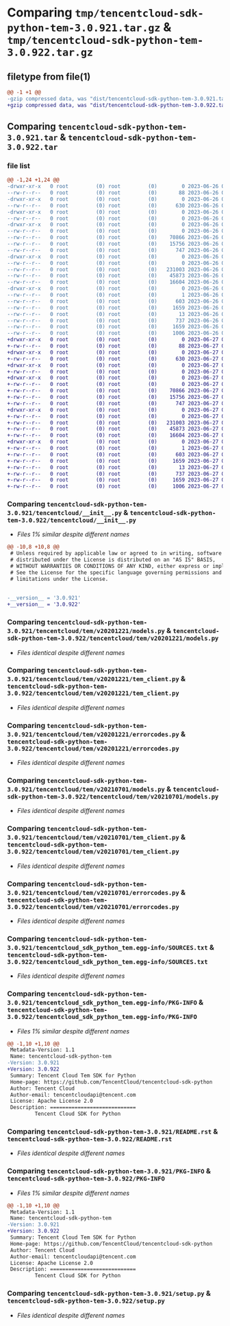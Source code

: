 # Comparing `tmp/tencentcloud-sdk-python-tem-3.0.921.tar.gz` & `tmp/tencentcloud-sdk-python-tem-3.0.922.tar.gz`

## filetype from file(1)

```diff
@@ -1 +1 @@
-gzip compressed data, was "dist/tencentcloud-sdk-python-tem-3.0.921.tar", last modified: Mon Jun 26 00:34:22 2023, max compression
+gzip compressed data, was "dist/tencentcloud-sdk-python-tem-3.0.922.tar", last modified: Tue Jun 27 00:34:35 2023, max compression
```

## Comparing `tencentcloud-sdk-python-tem-3.0.921.tar` & `tencentcloud-sdk-python-tem-3.0.922.tar`

### file list

```diff
@@ -1,24 +1,24 @@
-drwxr-xr-x   0 root         (0) root         (0)        0 2023-06-26 00:34:22.000000 tencentcloud-sdk-python-tem-3.0.921/
--rw-r--r--   0 root         (0) root         (0)       88 2023-06-26 00:34:22.000000 tencentcloud-sdk-python-tem-3.0.921/setup.cfg
-drwxr-xr-x   0 root         (0) root         (0)        0 2023-06-26 00:34:22.000000 tencentcloud-sdk-python-tem-3.0.921/tencentcloud/
--rw-r--r--   0 root         (0) root         (0)      630 2023-06-26 00:34:22.000000 tencentcloud-sdk-python-tem-3.0.921/tencentcloud/__init__.py
-drwxr-xr-x   0 root         (0) root         (0)        0 2023-06-26 00:34:22.000000 tencentcloud-sdk-python-tem-3.0.921/tencentcloud/tem/
--rw-r--r--   0 root         (0) root         (0)        0 2023-06-26 00:34:22.000000 tencentcloud-sdk-python-tem-3.0.921/tencentcloud/tem/__init__.py
-drwxr-xr-x   0 root         (0) root         (0)        0 2023-06-26 00:34:22.000000 tencentcloud-sdk-python-tem-3.0.921/tencentcloud/tem/v20201221/
--rw-r--r--   0 root         (0) root         (0)        0 2023-06-26 00:34:22.000000 tencentcloud-sdk-python-tem-3.0.921/tencentcloud/tem/v20201221/__init__.py
--rw-r--r--   0 root         (0) root         (0)    70866 2023-06-26 00:34:22.000000 tencentcloud-sdk-python-tem-3.0.921/tencentcloud/tem/v20201221/models.py
--rw-r--r--   0 root         (0) root         (0)    15756 2023-06-26 00:34:22.000000 tencentcloud-sdk-python-tem-3.0.921/tencentcloud/tem/v20201221/tem_client.py
--rw-r--r--   0 root         (0) root         (0)      747 2023-06-26 00:34:22.000000 tencentcloud-sdk-python-tem-3.0.921/tencentcloud/tem/v20201221/errorcodes.py
-drwxr-xr-x   0 root         (0) root         (0)        0 2023-06-26 00:34:22.000000 tencentcloud-sdk-python-tem-3.0.921/tencentcloud/tem/v20210701/
--rw-r--r--   0 root         (0) root         (0)        0 2023-06-26 00:34:22.000000 tencentcloud-sdk-python-tem-3.0.921/tencentcloud/tem/v20210701/__init__.py
--rw-r--r--   0 root         (0) root         (0)   231003 2023-06-26 00:34:22.000000 tencentcloud-sdk-python-tem-3.0.921/tencentcloud/tem/v20210701/models.py
--rw-r--r--   0 root         (0) root         (0)    45873 2023-06-26 00:34:22.000000 tencentcloud-sdk-python-tem-3.0.921/tencentcloud/tem/v20210701/tem_client.py
--rw-r--r--   0 root         (0) root         (0)    16604 2023-06-26 00:34:22.000000 tencentcloud-sdk-python-tem-3.0.921/tencentcloud/tem/v20210701/errorcodes.py
-drwxr-xr-x   0 root         (0) root         (0)        0 2023-06-26 00:34:22.000000 tencentcloud-sdk-python-tem-3.0.921/tencentcloud_sdk_python_tem.egg-info/
--rw-r--r--   0 root         (0) root         (0)        1 2023-06-26 00:34:22.000000 tencentcloud-sdk-python-tem-3.0.921/tencentcloud_sdk_python_tem.egg-info/dependency_links.txt
--rw-r--r--   0 root         (0) root         (0)      603 2023-06-26 00:34:22.000000 tencentcloud-sdk-python-tem-3.0.921/tencentcloud_sdk_python_tem.egg-info/SOURCES.txt
--rw-r--r--   0 root         (0) root         (0)     1659 2023-06-26 00:34:22.000000 tencentcloud-sdk-python-tem-3.0.921/tencentcloud_sdk_python_tem.egg-info/PKG-INFO
--rw-r--r--   0 root         (0) root         (0)       13 2023-06-26 00:34:22.000000 tencentcloud-sdk-python-tem-3.0.921/tencentcloud_sdk_python_tem.egg-info/top_level.txt
--rw-r--r--   0 root         (0) root         (0)      737 2023-06-26 00:34:22.000000 tencentcloud-sdk-python-tem-3.0.921/README.rst
--rw-r--r--   0 root         (0) root         (0)     1659 2023-06-26 00:34:22.000000 tencentcloud-sdk-python-tem-3.0.921/PKG-INFO
--rw-r--r--   0 root         (0) root         (0)     1006 2023-06-26 00:34:22.000000 tencentcloud-sdk-python-tem-3.0.921/setup.py
+drwxr-xr-x   0 root         (0) root         (0)        0 2023-06-27 00:34:35.000000 tencentcloud-sdk-python-tem-3.0.922/
+-rw-r--r--   0 root         (0) root         (0)       88 2023-06-27 00:34:35.000000 tencentcloud-sdk-python-tem-3.0.922/setup.cfg
+drwxr-xr-x   0 root         (0) root         (0)        0 2023-06-27 00:34:35.000000 tencentcloud-sdk-python-tem-3.0.922/tencentcloud/
+-rw-r--r--   0 root         (0) root         (0)      630 2023-06-27 00:34:35.000000 tencentcloud-sdk-python-tem-3.0.922/tencentcloud/__init__.py
+drwxr-xr-x   0 root         (0) root         (0)        0 2023-06-27 00:34:35.000000 tencentcloud-sdk-python-tem-3.0.922/tencentcloud/tem/
+-rw-r--r--   0 root         (0) root         (0)        0 2023-06-27 00:34:35.000000 tencentcloud-sdk-python-tem-3.0.922/tencentcloud/tem/__init__.py
+drwxr-xr-x   0 root         (0) root         (0)        0 2023-06-27 00:34:35.000000 tencentcloud-sdk-python-tem-3.0.922/tencentcloud/tem/v20201221/
+-rw-r--r--   0 root         (0) root         (0)        0 2023-06-27 00:34:35.000000 tencentcloud-sdk-python-tem-3.0.922/tencentcloud/tem/v20201221/__init__.py
+-rw-r--r--   0 root         (0) root         (0)    70866 2023-06-27 00:34:35.000000 tencentcloud-sdk-python-tem-3.0.922/tencentcloud/tem/v20201221/models.py
+-rw-r--r--   0 root         (0) root         (0)    15756 2023-06-27 00:34:35.000000 tencentcloud-sdk-python-tem-3.0.922/tencentcloud/tem/v20201221/tem_client.py
+-rw-r--r--   0 root         (0) root         (0)      747 2023-06-27 00:34:35.000000 tencentcloud-sdk-python-tem-3.0.922/tencentcloud/tem/v20201221/errorcodes.py
+drwxr-xr-x   0 root         (0) root         (0)        0 2023-06-27 00:34:35.000000 tencentcloud-sdk-python-tem-3.0.922/tencentcloud/tem/v20210701/
+-rw-r--r--   0 root         (0) root         (0)        0 2023-06-27 00:34:35.000000 tencentcloud-sdk-python-tem-3.0.922/tencentcloud/tem/v20210701/__init__.py
+-rw-r--r--   0 root         (0) root         (0)   231003 2023-06-27 00:34:35.000000 tencentcloud-sdk-python-tem-3.0.922/tencentcloud/tem/v20210701/models.py
+-rw-r--r--   0 root         (0) root         (0)    45873 2023-06-27 00:34:35.000000 tencentcloud-sdk-python-tem-3.0.922/tencentcloud/tem/v20210701/tem_client.py
+-rw-r--r--   0 root         (0) root         (0)    16604 2023-06-27 00:34:35.000000 tencentcloud-sdk-python-tem-3.0.922/tencentcloud/tem/v20210701/errorcodes.py
+drwxr-xr-x   0 root         (0) root         (0)        0 2023-06-27 00:34:35.000000 tencentcloud-sdk-python-tem-3.0.922/tencentcloud_sdk_python_tem.egg-info/
+-rw-r--r--   0 root         (0) root         (0)        1 2023-06-27 00:34:35.000000 tencentcloud-sdk-python-tem-3.0.922/tencentcloud_sdk_python_tem.egg-info/dependency_links.txt
+-rw-r--r--   0 root         (0) root         (0)      603 2023-06-27 00:34:35.000000 tencentcloud-sdk-python-tem-3.0.922/tencentcloud_sdk_python_tem.egg-info/SOURCES.txt
+-rw-r--r--   0 root         (0) root         (0)     1659 2023-06-27 00:34:35.000000 tencentcloud-sdk-python-tem-3.0.922/tencentcloud_sdk_python_tem.egg-info/PKG-INFO
+-rw-r--r--   0 root         (0) root         (0)       13 2023-06-27 00:34:35.000000 tencentcloud-sdk-python-tem-3.0.922/tencentcloud_sdk_python_tem.egg-info/top_level.txt
+-rw-r--r--   0 root         (0) root         (0)      737 2023-06-27 00:34:35.000000 tencentcloud-sdk-python-tem-3.0.922/README.rst
+-rw-r--r--   0 root         (0) root         (0)     1659 2023-06-27 00:34:35.000000 tencentcloud-sdk-python-tem-3.0.922/PKG-INFO
+-rw-r--r--   0 root         (0) root         (0)     1006 2023-06-27 00:34:35.000000 tencentcloud-sdk-python-tem-3.0.922/setup.py
```

### Comparing `tencentcloud-sdk-python-tem-3.0.921/tencentcloud/__init__.py` & `tencentcloud-sdk-python-tem-3.0.922/tencentcloud/__init__.py`

 * *Files 1% similar despite different names*

```diff
@@ -10,8 +10,8 @@
 # Unless required by applicable law or agreed to in writing, software
 # distributed under the License is distributed on an "AS IS" BASIS,
 # WITHOUT WARRANTIES OR CONDITIONS OF ANY KIND, either express or implied.
 # See the License for the specific language governing permissions and
 # limitations under the License.
 
 
-__version__ = '3.0.921'
+__version__ = '3.0.922'
```

### Comparing `tencentcloud-sdk-python-tem-3.0.921/tencentcloud/tem/v20201221/models.py` & `tencentcloud-sdk-python-tem-3.0.922/tencentcloud/tem/v20201221/models.py`

 * *Files identical despite different names*

### Comparing `tencentcloud-sdk-python-tem-3.0.921/tencentcloud/tem/v20201221/tem_client.py` & `tencentcloud-sdk-python-tem-3.0.922/tencentcloud/tem/v20201221/tem_client.py`

 * *Files identical despite different names*

### Comparing `tencentcloud-sdk-python-tem-3.0.921/tencentcloud/tem/v20201221/errorcodes.py` & `tencentcloud-sdk-python-tem-3.0.922/tencentcloud/tem/v20201221/errorcodes.py`

 * *Files identical despite different names*

### Comparing `tencentcloud-sdk-python-tem-3.0.921/tencentcloud/tem/v20210701/models.py` & `tencentcloud-sdk-python-tem-3.0.922/tencentcloud/tem/v20210701/models.py`

 * *Files identical despite different names*

### Comparing `tencentcloud-sdk-python-tem-3.0.921/tencentcloud/tem/v20210701/tem_client.py` & `tencentcloud-sdk-python-tem-3.0.922/tencentcloud/tem/v20210701/tem_client.py`

 * *Files identical despite different names*

### Comparing `tencentcloud-sdk-python-tem-3.0.921/tencentcloud/tem/v20210701/errorcodes.py` & `tencentcloud-sdk-python-tem-3.0.922/tencentcloud/tem/v20210701/errorcodes.py`

 * *Files identical despite different names*

### Comparing `tencentcloud-sdk-python-tem-3.0.921/tencentcloud_sdk_python_tem.egg-info/SOURCES.txt` & `tencentcloud-sdk-python-tem-3.0.922/tencentcloud_sdk_python_tem.egg-info/SOURCES.txt`

 * *Files identical despite different names*

### Comparing `tencentcloud-sdk-python-tem-3.0.921/tencentcloud_sdk_python_tem.egg-info/PKG-INFO` & `tencentcloud-sdk-python-tem-3.0.922/tencentcloud_sdk_python_tem.egg-info/PKG-INFO`

 * *Files 1% similar despite different names*

```diff
@@ -1,10 +1,10 @@
 Metadata-Version: 1.1
 Name: tencentcloud-sdk-python-tem
-Version: 3.0.921
+Version: 3.0.922
 Summary: Tencent Cloud Tem SDK for Python
 Home-page: https://github.com/TencentCloud/tencentcloud-sdk-python
 Author: Tencent Cloud
 Author-email: tencentcloudapi@tencent.com
 License: Apache License 2.0
 Description: ============================
         Tencent Cloud SDK for Python
```

### Comparing `tencentcloud-sdk-python-tem-3.0.921/README.rst` & `tencentcloud-sdk-python-tem-3.0.922/README.rst`

 * *Files identical despite different names*

### Comparing `tencentcloud-sdk-python-tem-3.0.921/PKG-INFO` & `tencentcloud-sdk-python-tem-3.0.922/PKG-INFO`

 * *Files 1% similar despite different names*

```diff
@@ -1,10 +1,10 @@
 Metadata-Version: 1.1
 Name: tencentcloud-sdk-python-tem
-Version: 3.0.921
+Version: 3.0.922
 Summary: Tencent Cloud Tem SDK for Python
 Home-page: https://github.com/TencentCloud/tencentcloud-sdk-python
 Author: Tencent Cloud
 Author-email: tencentcloudapi@tencent.com
 License: Apache License 2.0
 Description: ============================
         Tencent Cloud SDK for Python
```

### Comparing `tencentcloud-sdk-python-tem-3.0.921/setup.py` & `tencentcloud-sdk-python-tem-3.0.922/setup.py`

 * *Files identical despite different names*

